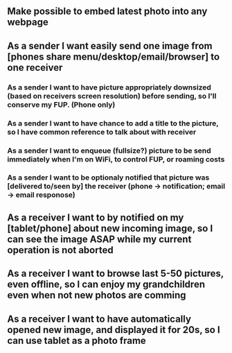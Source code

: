 ## Make possible to embed latest photo into any webpage

## As a sender I want easily send one image from [phones share menu/desktop/email/browser] to one receiver
### As a sender I want to have picture appropriately downsized (based on receivers screen resolution) before sending, so I'll conserve my FUP. (Phone only)
### As a sender I want to have chance to add a title to the picture, so I have common reference to talk about with receiver
### As a sender I want to enqueue (fullsize?) picture to be send immediately when I'm on WiFi, to control FUP, or roaming costs
### As a sender I want to be optionaly notified that picture was [delivered to/seen by] the receiver (phone -> notification; email -> email responose)


## As a receiver I want to by notified on my [tablet/phone] about new incoming image, so I can see the image ASAP while my current operation is not aborted
## As a receiver I want to browse last 5-50 pictures, even offline, so I can enjoy my grandchildren even when not new photos are comming
## As a receiver I want to have automatically opened new image, and displayed it for 20s, so I can use tablet as a photo frame
